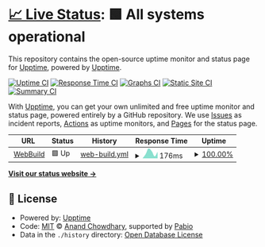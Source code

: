 # [📈 Live Status](https://upptime.github.io/upptime): <!--live status--> **🟩 All systems operational**

This repository contains the open-source uptime monitor and status page for [Upptime](https://upptime.js.org), powered by [Upptime](https://github.com/upptime/upptime).

[![Uptime CI](https://github.com/fiftys7vencode/upptime/workflows/Uptime%20CI/badge.svg)](https://github.com/fiftys7vencode/upptime/actions?query=workflow%3A%22Uptime+CI%22)
[![Response Time CI](https://github.com/fiftys7vencode/upptime/workflows/Response%20Time%20CI/badge.svg)](https://github.com/fiftys7vencode/upptime/actions?query=workflow%3A%22Response+Time+CI%22)
[![Graphs CI](https://github.com/fiftys7vencode/upptime/workflows/Graphs%20CI/badge.svg)](https://github.com/fiftys7vencode/upptime/actions?query=workflow%3A%22Graphs+CI%22)
[![Static Site CI](https://github.com/fiftys7vencode/upptime/workflows/Static%20Site%20CI/badge.svg)](https://github.com/fiftys7vencode/upptime/actions?query=workflow%3A%22Static+Site+CI%22)
[![Summary CI](https://github.com/fiftys7vencode/upptime/workflows/Summary%20CI/badge.svg)](https://github.com/fiftys7vencode/upptime/actions?query=workflow%3A%22Summary+CI%22)

With [Upptime](https://upptime.js.org), you can get your own unlimited and free uptime monitor and status page, powered entirely by a GitHub repository. We use [Issues](https://github.com/upptime/upptime/issues) as incident reports, [Actions](https://github.com/fiftys7vencode/upptime/actions) as uptime monitors, and [Pages](https://upptime.github.io/upptime) for the status page.

<!--start: status pages-->
<!-- This summary is generated by Upptime (https://github.com/upptime/upptime) -->
<!-- Do not edit this manually, your changes will be overwritten -->
<!-- prettier-ignore -->
| URL | Status | History | Response Time | Uptime |
| --- | ------ | ------- | ------------- | ------ |
| <img alt="" src="https://icons.duckduckgo.com/ip3/webbuild.js.org.ico" height="13"> [WebBuild](https://webbuild.js.org) | 🟩 Up | [web-build.yml](https://github.com/fiftys7vencode/upptime/commits/HEAD/history/web-build.yml) | <details><summary><img alt="Response time graph" src="./graphs/web-build/response-time-week.png" height="20"> 176ms</summary><br><a href="https://fiftys7vencode.github.io/upptime/history/web-build"><img alt="Response time 176" src="https://img.shields.io/endpoint?url=https%3A%2F%2Fraw.githubusercontent.com%2Ffiftys7vencode%2Fupptime%2FHEAD%2Fapi%2Fweb-build%2Fresponse-time.json"></a><br><a href="https://fiftys7vencode.github.io/upptime/history/web-build"><img alt="24-hour response time 190" src="https://img.shields.io/endpoint?url=https%3A%2F%2Fraw.githubusercontent.com%2Ffiftys7vencode%2Fupptime%2FHEAD%2Fapi%2Fweb-build%2Fresponse-time-day.json"></a><br><a href="https://fiftys7vencode.github.io/upptime/history/web-build"><img alt="7-day response time 176" src="https://img.shields.io/endpoint?url=https%3A%2F%2Fraw.githubusercontent.com%2Ffiftys7vencode%2Fupptime%2FHEAD%2Fapi%2Fweb-build%2Fresponse-time-week.json"></a><br><a href="https://fiftys7vencode.github.io/upptime/history/web-build"><img alt="30-day response time 176" src="https://img.shields.io/endpoint?url=https%3A%2F%2Fraw.githubusercontent.com%2Ffiftys7vencode%2Fupptime%2FHEAD%2Fapi%2Fweb-build%2Fresponse-time-month.json"></a><br><a href="https://fiftys7vencode.github.io/upptime/history/web-build"><img alt="1-year response time 176" src="https://img.shields.io/endpoint?url=https%3A%2F%2Fraw.githubusercontent.com%2Ffiftys7vencode%2Fupptime%2FHEAD%2Fapi%2Fweb-build%2Fresponse-time-year.json"></a></details> | <details><summary><a href="https://fiftys7vencode.github.io/upptime/history/web-build">100.00%</a></summary><a href="https://fiftys7vencode.github.io/upptime/history/web-build"><img alt="All-time uptime 100.00%" src="https://img.shields.io/endpoint?url=https%3A%2F%2Fraw.githubusercontent.com%2Ffiftys7vencode%2Fupptime%2FHEAD%2Fapi%2Fweb-build%2Fuptime.json"></a><br><a href="https://fiftys7vencode.github.io/upptime/history/web-build"><img alt="24-hour uptime 100.00%" src="https://img.shields.io/endpoint?url=https%3A%2F%2Fraw.githubusercontent.com%2Ffiftys7vencode%2Fupptime%2FHEAD%2Fapi%2Fweb-build%2Fuptime-day.json"></a><br><a href="https://fiftys7vencode.github.io/upptime/history/web-build"><img alt="7-day uptime 100.00%" src="https://img.shields.io/endpoint?url=https%3A%2F%2Fraw.githubusercontent.com%2Ffiftys7vencode%2Fupptime%2FHEAD%2Fapi%2Fweb-build%2Fuptime-week.json"></a><br><a href="https://fiftys7vencode.github.io/upptime/history/web-build"><img alt="30-day uptime 100.00%" src="https://img.shields.io/endpoint?url=https%3A%2F%2Fraw.githubusercontent.com%2Ffiftys7vencode%2Fupptime%2FHEAD%2Fapi%2Fweb-build%2Fuptime-month.json"></a><br><a href="https://fiftys7vencode.github.io/upptime/history/web-build"><img alt="1-year uptime 100.00%" src="https://img.shields.io/endpoint?url=https%3A%2F%2Fraw.githubusercontent.com%2Ffiftys7vencode%2Fupptime%2FHEAD%2Fapi%2Fweb-build%2Fuptime-year.json"></a></details>

<!--end: status pages-->

[**Visit our status website →**](https://upptime.github.io/upptime)

## 📄 License

- Powered by: [Upptime](https://github.com/upptime/upptime)
- Code: [MIT](./LICENSE) © [Anand Chowdhary](https://anandchowdhary.com), supported by [Pabio](https://pabio.com)
- Data in the `./history` directory: [Open Database License](https://opendatacommons.org/licenses/odbl/1-0/)
